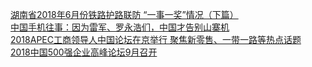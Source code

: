   
[湖南省2018年6月份铁路护路联防 “一事一奖”情况（下篇）](http://www.dianyue.me/archives/225/rai6mjzcsugv0vhk/)  
[中国手机往事：因为雷军、罗永浩们，中国才告别山寨机](http://www.dianyue.me/archives/164/c7snbmoy21ic39mj/)  
[2018APEC工商领导人中国论坛在京举行 聚焦新零售、一带一路等热点话题](http://www.dianyue.me/archives/465/49g1jstc7t6fn12o/)  
[2018中国500强企业高峰论坛9月召开](http://www.dianyue.me/archives/675/ohg7iqqxrrnat9nf/)